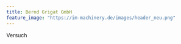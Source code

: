 ```yaml
---
title: Bernd Grigat GmbH
feature_image: "https://im-machinery.de/images/header_neu.png"
---
```


Versuch

